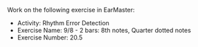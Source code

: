 Work on the following exercise in EarMaster:
- Activity: Rhythm Error Detection
- Exercise Name: 9/8 - 2 bars: 8th notes, Quarter dotted notes
- Exercise Number: 20.5
